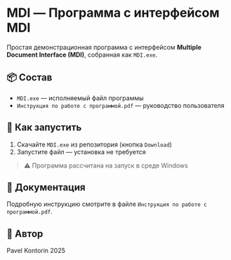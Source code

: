 # MDI — Программа с интерфейсом MDI

Простая демонстрационная программа с интерфейсом **Multiple Document Interface (MDI)**, собранная как `MDI.exe`.

## 📦 Состав

- `MDI.exe` — исполняемый файл программы
- `Инструкция по работе с программой.pdf` — руководство пользователя

## 🚀 Как запустить

1. Скачайте `MDI.exe` из репозитория (кнопка `Download`)
2. Запустите файл — установка не требуется

> ⚠️ Программа рассчитана на запуск в среде Windows

## 📄 Документация

Подробную инструкцию смотрите в файле `Инструкция по работе с программой.pdf`.

## 👤 Автор

Pavel Kontorin 
2025
